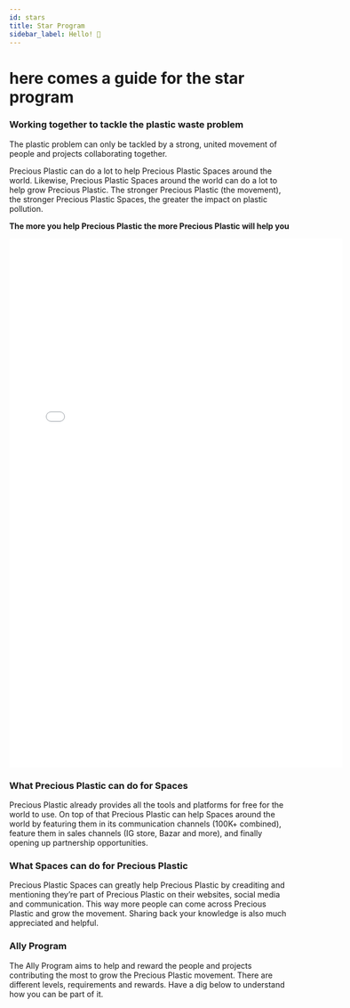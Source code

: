 ```yaml
---
id: stars
title: Star Program
sidebar_label: Hello! 🤙
---
```

# here comes a guide for the star program


### Working together to tackle the plastic waste problem
The plastic problem can only be tackled by a strong, united movement of people and projects collaborating together.

Precious Plastic can do a lot to help Precious Plastic Spaces around the world. Likewise, Precious Plastic Spaces around the world can do a lot to help grow Precious Plastic. The stronger Precious Plastic (the movement), the stronger Precious Plastic Spaces, the greater the impact on plastic pollution.

<b>The more you help Precious Plastic the more Precious Plastic will help you</b>

<iframe width="600px" height="950px" src="//jsfiddle.net/davehakkens/f5gknozs/35/embedded/result/" allowfullscreen="allowfullscreen" allowpaymentrequest frameborder="0"></iframe>

###  What Precious Plastic can do for Spaces
Precious Plastic already provides all the tools and platforms for free for the world to use. On top of that Precious Plastic can help Spaces around the world by featuring them in its communication channels (100K+ combined), feature them in sales channels (IG store, Bazar and more), and finally opening up partnership opportunities.

###  What Spaces can do for Precious Plastic
Precious Plastic Spaces can greatly help Precious Plastic by creaditing and mentioning they’re part of Precious Plastic on their websites, social media and communication. This way more people can come across Precious Plastic and grow the movement. Sharing back your knowledge is also much appreciated and helpful.  

### Ally Program
The Ally Program aims to help and reward the people and projects contributing the most to grow the Precious Plastic movement. There are different levels, requirements and rewards. Have a dig below to understand how you can be part of it.
